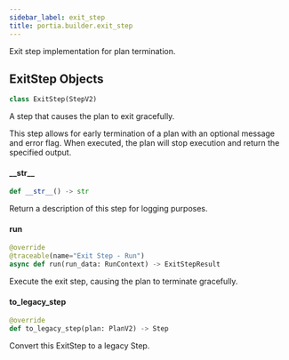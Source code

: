 ```yaml
---
sidebar_label: exit_step
title: portia.builder.exit_step
---
```


Exit step implementation for plan termination.

## ExitStep Objects

```python
class ExitStep(StepV2)
```

A step that causes the plan to exit gracefully.

This step allows for early termination of a plan with an optional message and error flag. When
executed, the plan will stop execution and return the specified output.

#### \_\_str\_\_

```python
def __str__() -> str
```

Return a description of this step for logging purposes.

#### run

```python
@override
@traceable(name="Exit Step - Run")
async def run(run_data: RunContext) -> ExitStepResult
```

Execute the exit step, causing the plan to terminate gracefully.

#### to\_legacy\_step

```python
@override
def to_legacy_step(plan: PlanV2) -> Step
```

Convert this ExitStep to a legacy Step.

